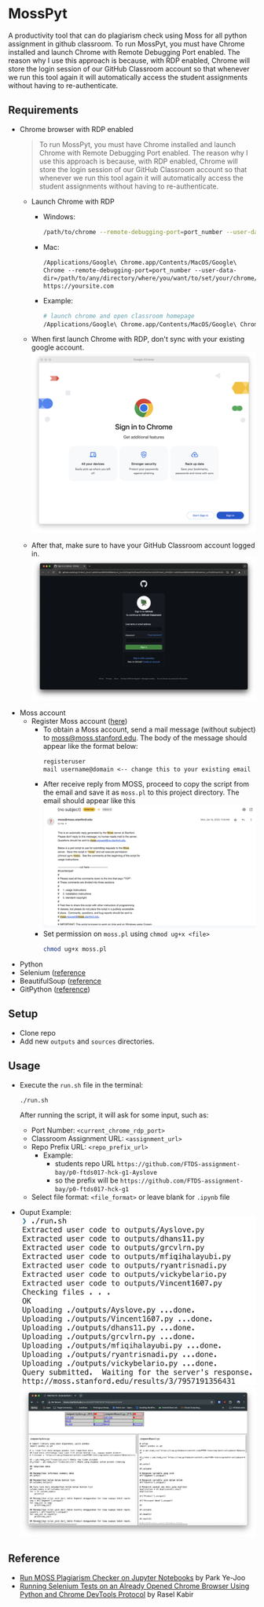 # MossPyt

A productivity tool that can do plagiarism check using Moss for all python assignment in github classroom. To run MossPyt, you must have Chrome installed and launch Chrome with Remote Debugging Port enabled. The reason why I use this approach is because, with RDP enabled, Chrome will store the login session of our GitHub Classroom account so that whenever we run this tool again it will automatically access the student assignments without having to re-authenticate.

## Requirements
- Chrome browser with RDP enabled
    > To run MossPyt, you must have Chrome installed and launch Chrome with Remote Debugging Port enabled. The reason why I use this approach is because, with RDP enabled, Chrome will store the login session of our GitHub Classroom account so that whenever we run this tool again it will automatically access the student assignments without having to re-authenticate.
    - Launch Chrome with RDP
        - Windows:
          ```bash
          /path/to/chrome --remote-debugging-port=port_number --user-data-dir=/path/to/any/directory/where/you/want/to/set/your/chrome/profile https://yoursite.com
          ```
        - Mac:
          ```
          /Applications/Google\ Chrome.app/Contents/MacOS/Google\ Chrome --remote-debugging-port=port_number --user-data-dir=/path/to/any/directory/where/you/want/to/set/your/chrome/profile https://yoursite.com
          ```
        - Example:
          ```bash
          # launch chrome and open classroom homepage
          /Applications/Google\ Chrome.app/Contents/MacOS/Google\ Chrome --remote-debugging-port=8989 --user-data-dir=~/chrome-rdp https://classroom.github.com/classrooms
          ```
    
    - When first launch Chrome with RDP, don't sync with your existing google account.
        ![alt text](docs/image5.png)
    
    - After that, make sure to have your GitHub Classroom account logged in.
        ![alt text](docs/image4.png)
- Moss account
    - Register Moss account ([here](https://theory.stanford.edu/~aiken/moss/))
      - To obtain a Moss account, send a mail message (without subject) to <moss@moss.stanford.edu>. The body of the message should appear like the format below:
        ```text
        registeruser
        mail username@domain <-- change this to your existing email
        ```
      - After receive reply from MOSS, proceed to copy the script from the email and save it as `moss.pl` to this project directory. The email should appear like this
        ![alt text](docs/image1.png)
      - Set permission on `moss.pl` using `chmod ug+x <file>`
        ```bash
        chmod ug+x moss.pl
        ```
- Python
- Selenium ([reference](https://selenium-python.readthedocs.io/installation.html)
- BeautifulSoup ([reference](https://www.crummy.com/software/BeautifulSoup/#Download)
- GitPython ([reference](https://github.com/gitpython-developers/GitPython))

## Setup
- Clone repo
- Add new `outputs` and `sources` directories.

## Usage
- Execute the `run.sh` file in the terminal:
  ```bash
  ./run.sh
  ```

  After running the script, it will ask for some input, such as:
    - Port Number: `<current_chrome_rdp_port>`
    - Classroom Assignment URL: `<assignment_url>`
    - Repo Prefix URL: `<repo_prefix_url>`
        - Example:
          - students repo URL
            ```https://github.com/FTDS-assignment-bay/p0-ftds017-hck-g1-Ayslove```
          - so the prefix will be
            ```https://github.com/FTDS-assignment-bay/p0-ftds017-hck-g1```
    - Select file format: `<file_format>` or leave blank for `.ipynb` file

- Ouput Example:
    ![alt text](docs/image2.png)
    ![alt text](docs/image6.png)

## Reference
- [Run MOSS Plagiarism Checker on Jupyter Notebooks](https://park.is/blog_posts/20230420_running_moss_plagiarism_checker) by Park Ye-Joo
- [Running Selenium Tests on an Already Opened Chrome Browser Using Python and Chrome DevTools Protocol](https://www.linkedin.com/pulse/running-selenium-tests-already-opened-chrome-browser-using-kabir) by Rasel Kabir
